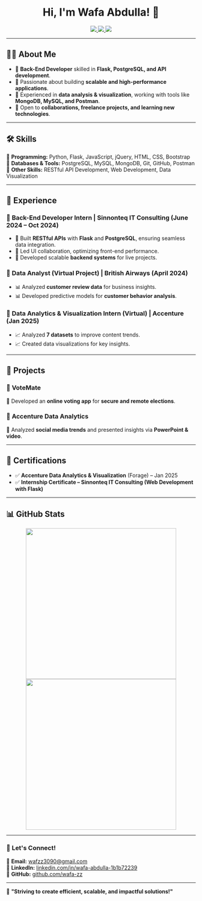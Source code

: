 <h1 align="center">Hi, I'm Wafa Abdulla! 👋</h1>

<p align="center">
  <a href="mailto:wafzz3090@gmail.com">
    <img src="https://img.shields.io/badge/Email-wafzz3090@gmail.com-red?style=flat-square&logo=gmail">
  </a>
  <a href="https://www.linkedin.com/in/wafa-abdulla-1b1b72239">
    <img src="https://img.shields.io/badge/LinkedIn-Wafa%20Abdulla-blue?style=flat-square&logo=linkedin">
  </a>
  <a href="https://github.com/wafa-zz">
    <img src="https://img.shields.io/badge/GitHub-wafa--zz-black?style=flat-square&logo=github">
  </a>
</p>

---

## 👨‍💻 **About Me**
- 🔹 **Back-End Developer** skilled in **Flask, PostgreSQL, and API development**.
- 🔹 Passionate about building **scalable and high-performance applications**.
- 🔹 Experienced in **data analysis & visualization**, working with tools like **MongoDB, MySQL, and Postman**.
- 🔹 Open to **collaborations, freelance projects, and learning new technologies**.

---

## 🛠 **Skills**
🔹 **Programming:** Python, Flask, JavaScript, jQuery, HTML, CSS, Bootstrap  
🔹 **Databases & Tools:** PostgreSQL, MySQL, MongoDB, Git, GitHub, Postman  
🔹 **Other Skills:** RESTful API Development, Web Development, Data Visualization  

---

## 💼 **Experience**
### 🔹 **Back-End Developer Intern** | Sinnonteq IT Consulting (June 2024 – Oct 2024)
- 🚀 Built **RESTful APIs** with **Flask** and **PostgreSQL**, ensuring seamless data integration.
- 🚀 Led UI collaboration, optimizing front-end performance.
- 🚀 Developed scalable **backend systems** for live projects.

### 🔹 **Data Analyst (Virtual Project)** | British Airways (April 2024)
- 📊 Analyzed **customer review data** for business insights.
- 📊 Developed predictive models for **customer behavior analysis**.

### 🔹 **Data Analytics & Visualization Intern (Virtual)** | Accenture (Jan 2025)
- 📈 Analyzed **7 datasets** to improve content trends.
- 📈 Created data visualizations for key insights.

---

## 🚀 **Projects**
### 🔹 **VoteMate**
🔹 Developed an **online voting app** for **secure and remote elections**.  

### 🔹 **Accenture Data Analytics**
🔹 Analyzed **social media trends** and presented insights via **PowerPoint & video**.  

---

## 📜 **Certifications**
- ✅ **Accenture Data Analytics & Visualization** (Forage) – Jan 2025  
- ✅ **Internship Certificate – Sinnonteq IT Consulting (Web Development with Flask)**  

---

## 📊 **GitHub Stats**
<p align="center">
  <img src="https://github-readme-stats.vercel.app/api?username=wafa-zz&show_icons=true&theme=radical" width="400px">
  <img src="https://github-readme-streak-stats.herokuapp.com/?user=wafa-zz&theme=radical" width="400px">
</p>

---

### 💬 **Let's Connect!**
📧 **Email:** [wafzz3090@gmail.com](mailto:wafzz3090@gmail.com)  
🔗 **LinkedIn:** [linkedin.com/in/wafa-abdulla-1b1b72239](https://www.linkedin.com/in/wafa-abdulla-1b1b72239)  
🐙 **GitHub:** [github.com/wafa-zz](https://github.com/wafa-zz)  

---

🚀 **"Striving to create efficient, scalable, and impactful solutions!"**

